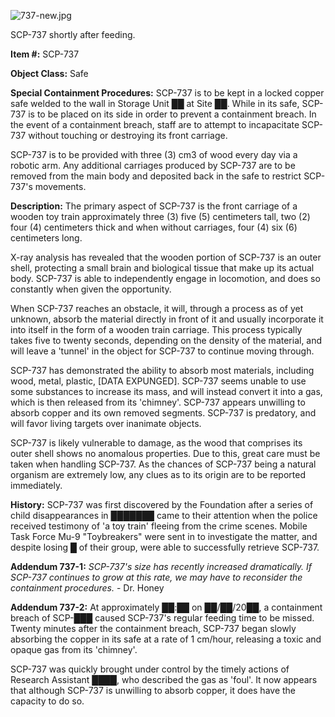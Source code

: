 ![737-new.jpg](http://scp-wiki.wdfiles.com/local--files/scp-737/737-new.jpg)

SCP-737 shortly after feeding.

**Item #:** SCP-737

**Object Class:** Safe

**Special Containment Procedures:** SCP-737 is to be kept in a locked copper safe welded to the wall in Storage Unit ██ at Site ██. While in its safe, SCP-737 is to be placed on its side in order to prevent a containment breach. In the event of a containment breach, staff are to attempt to incapacitate SCP-737 without touching or destroying its front carriage.

SCP-737 is to be provided with three (3) cm3 of wood every day via a robotic arm. Any additional carriages produced by SCP-737 are to be removed from the main body and deposited back in the safe to restrict SCP-737's movements.

**Description:** The primary aspect of SCP-737 is the front carriage of a wooden toy train approximately three (3) five (5) centimeters tall, two (2) four (4) centimeters thick and when without carriages, four (4) six (6) centimeters long.

X-ray analysis has revealed that the wooden portion of SCP-737 is an outer shell, protecting a small brain and biological tissue that make up its actual body. SCP-737 is able to independently engage in locomotion, and does so constantly when given the opportunity.

When SCP-737 reaches an obstacle, it will, through a process as of yet unknown, absorb the material directly in front of it and usually incorporate it into itself in the form of a wooden train carriage. This process typically takes five to twenty seconds, depending on the density of the material, and will leave a 'tunnel' in the object for SCP-737 to continue moving through.

SCP-737 has demonstrated the ability to absorb most materials, including wood, metal, plastic, \[DATA EXPUNGED\]. SCP-737 seems unable to use some substances to increase its mass, and will instead convert it into a gas, which is then released from its 'chimney'. SCP-737 appears unwilling to absorb copper and its own removed segments. SCP-737 is predatory, and will favor living targets over inanimate objects.

SCP-737 is likely vulnerable to damage, as the wood that comprises its outer shell shows no anomalous properties. Due to this, great care must be taken when handling SCP-737. As the chances of SCP-737 being a natural organism are extremely low, any clues as to its origin are to be reported immediately.

**History:** SCP-737 was first discovered by the Foundation after a series of child disappearances in ███████ came to their attention when the police received testimony of 'a toy train' fleeing from the crime scenes. Mobile Task Force Mu-9 "Toybreakers" were sent in to investigate the matter, and despite losing █ of their group, were able to successfully retrieve SCP-737.

**Addendum 737-1:** _SCP-737's size has recently increased dramatically. If SCP-737 continues to grow at this rate, we may have to reconsider the containment procedures._ - Dr. Honey

**Addendum 737-2:** At approximately ██:██ on ██/██/20██, a containment breach of SCP-███ caused SCP-737's regular feeding time to be missed. Twenty minutes after the containment breach, SCP-737 began slowly absorbing the copper in its safe at a rate of 1 cm/hour, releasing a toxic and opaque gas from its 'chimney'.

SCP-737 was quickly brought under control by the timely actions of Research Assistant ████, who described the gas as 'foul'. It now appears that although SCP-737 is unwilling to absorb copper, it does have the capacity to do so.